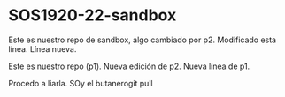 # SOS1920-22-sandbox

Este es nuestro repo de sandbox, algo cambiado por p2. Modificado esta línea. Línea nueva.

Este es nuestro repo (p1). Nueva edición de p2. Nueva línea de p1.

Procedo a liarla.
SOy el butanerogit pull

